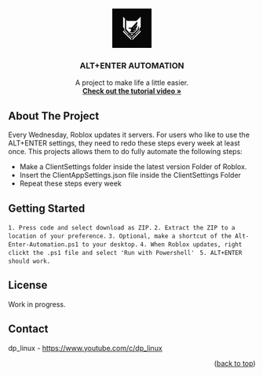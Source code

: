 <div id="top"></div>

<!-- PROJECT LOGO -->
<br />
<div align="center">
  <a href="https://github.com/dplinux-automation/ROBLOX-Alt-Enter-Automation">
    <img src="images/dpwhite.png" alt="Logo" width="80" height="80">
  </a>

  <h3 align="center">ALT+ENTER AUTOMATION</h3>

  <p align="center">
    A project to make life a little easier.
    <br />
    <a href="https://www.youtube.com/c/dp_linux"><strong>Check out the tutorial video »</strong></a>
    <br />
  </p>
</div>


<!-- ABOUT THE PROJECT -->
## About The Project

Every Wednesday, Roblox updates it servers. For users who like to use the ALT+ENTER settings, they need to redo these steps every week at least once. This projects allows them to do fully automate the following steps:

* Make a ClientSettings folder inside the latest version Folder of Roblox.
* Insert the ClientAppSettings.json file inside the ClientSettings Folder
* Repeat these steps every week

<!-- GETTING STARTED -->
## Getting Started

`1. Press code and select download as ZIP.`
`2. Extract the ZIP to a location of your preference.`
`3. Optional, make a shortcut of the Alt-Enter-Automation.ps1 to your desktop.`
`4. When Roblox updates, right clickt the .ps1 file and select 'Run with Powershell' `
`5. ALT+ENTER should work. `



<!-- LICENSE -->
## License
Work in progress.

<!-- CONTACT -->
## Contact

dp_linux - https://www.youtube.com/c/dp_linux
<p align="right">(<a href="#top">back to top</a>)</p>

